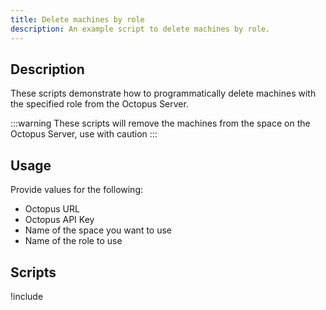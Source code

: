```yaml
---
title: Delete machines by role
description: An example script to delete machines by role.
---
```


## Description

These scripts demonstrate how to programmatically delete machines with the specified role from the Octopus Server.

:::warning
These scripts will remove the machines from the space on the Octopus Server, use with caution
:::

## Usage
Provide values for the following:
- Octopus URL
- Octopus API Key
- Name of the space you want to use
- Name of the role to use

## Scripts

!include <delete-machines-by-role-scripts>

